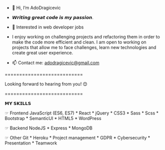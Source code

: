 - 👋 Hi, I’m AdoDragicevic

- 𝙒𝙧𝙞𝙩𝙞𝙣𝙜 𝙜𝙧𝙚𝙖𝙩 𝙘𝙤𝙙𝙚 𝙞𝙨 𝙢𝙮 𝙥𝙖𝙨𝙨𝙞𝙤𝙣.

- 👀 Interested in web developer jobs

- I enjoy working on challenging projects and refactoring them in order to make the code more efficient and clean. I am open to working on projects that allow me to face challenges, learn new technologies and create great user experience.

- 📫 Contact me: adodragicevic@gmail.com

===========================

Looking forward to hearing from you! 😊

===========================

𝗠𝗬 𝗦𝗞𝗜𝗟𝗟𝗦

☞ Frontend
JavaScript (ES6, ES7) * React * jQuery * CSS3 * Sass * Scss * Bootstrap * SemanticUI * HTML5 * WordPress

☞ Backend
NodeJS * Express * MongoDB

☞ Other
Git * Heroku * Project management * GDPR * Cybersecurity * Presentation * Teamwork
